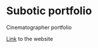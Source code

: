 # Subotic portfolio

Cinematographer portfolio

[Link](https://lukaabra.github.io/subotic-portfolio/) to the website
